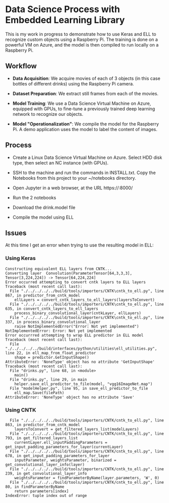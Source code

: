 # Data Science Process with Embedded Learning Library

This is my work in progress to demonstrate how to use Keras and ELL to recognize custom objects using a Raspberry Pi. The training is done on a powerful VM on Azure, and the model is then compiled to run locally on a Raspberry Pi.

## Workflow

* __Data Acquisition__: We acquire movies of each of 3 objects (in this case bottles of different drinks) using the Raspberry Pi camera.

* __Dataset Preparation__: We extract still frames from each of the movies.

* __Model Training__: We use a Data Science Virtual Machine on Azure, equipped with GPUs, to fine-tune a previously trained deep learning network to recognize our objects.

* __Model "Operationalization"__: We compile the model for the Raspberry Pi. A demo application uses the model to label the content of images.


## Process

* Create a Linux Data Science Virtual Machine on Azure. Select HDD disk type, then select an NC instance (with GPUs).

* SSH to the machine and run the commands in INSTALL.txt. Copy the Notebooks from this project to your ~/notebooks directory.

* Open Jupyter in a web browser, at the URL https://<VM DNS name or IP Address>:8000/

* Run the 2 notebooks

* Download the drink.model file

* Compile the model using ELL



## Issues

At this time I get an error when trying to use the resulting model in ELL:

### Using Keras

```
Constructing equivalent ELL layers from CNTK...
Converting layer  Convolution(ParameterTensor[64,3,3,3], Tensor[3,224,224]) -> Tensor[64,224,224]
Error occurred attempting to convert cntk layers to ELL layers
Traceback (most recent call last):
  File "./../../../../build/tools/importers/CNTK\cntk_to_ell.py", line 867, in predictor_from_cntk_model
    ellLayers = convert_cntk_layers_to_ell_layers(layersToConvert)
  File "./../../../../build/tools/importers/CNTK\cntk_to_ell.py", line 635, in convert_cntk_layers_to_ell_layers
    process_binary_convolutional_layer(cntkLayer, ellLayers)
  File "./../../../../build/tools/importers/CNTK\cntk_to_ell.py", line 337, in process_binary_convolutional_layer
    raise NotImplementedError("Error: Not yet implemented")
NotImplementedError: Error: Not yet implemented
Error occurrred attempting to wrap ELL predictor in ELL model
Traceback (most recent call last):
  File "./../../../../build/interfaces/python/utilities\ell_utilities.py", line 22, in ell_map_from_float_predictor
    shape = predictor.GetInputShape()
AttributeError: 'NoneType' object has no attribute 'GetInputShape'
Traceback (most recent call last):
  File "drinks.py", line 68, in <module>
    main()
  File "drinks.py", line 29, in main
    helper.save_ell_predictor_to_file(model, "vgg16ImageNet.map")
  File "modelHelper.py", line 95, in save_ell_predictor_to_file
    ell_map.Save(filePath)
AttributeError: 'NoneType' object has no attribute 'Save'
```

### Using CNTK

```
  File "./../../../../build/tools/importers/CNTK/cntk_to_ell.py", line 863, in predictor_from_cntk_model
    layersToConvert = get_filtered_layers_list(modelLayers)
  File "./../../../../build/tools/importers/CNTK/cntk_to_ell.py", line 793, in get_filtered_layers_list
    currentLayer.ell_inputPaddingParameters = get_input_padding_parameters_for_layer(currentLayer)
  File "./../../../../build/tools/importers/CNTK/cntk_to_ell.py", line 678, in get_input_padding_parameters_for_layer
    inputParameter, weightsParameter, binarized = get_convolutional_layer_info(layer)
  File "./../../../../build/tools/importers/CNTK/cntk_to_ell.py", line 239, in get_convolutional_layer_info
    weightsParameter = findParameterByName(layer.parameters, 'W', 0)
  File "./../../../../build/tools/importers/CNTK/cntk_to_ell.py", line 80, in findParameterByName
    return parameters[index]
IndexError: tuple index out of range

```
